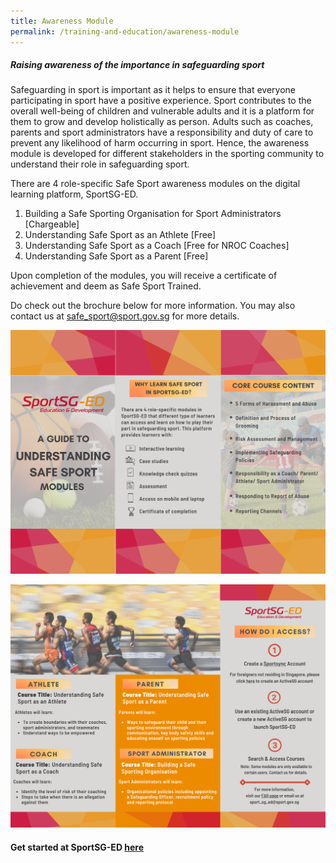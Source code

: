 ```yaml
---
title: Awareness Module
permalink: /training-and-education/awareness-module
---
```

##### Raising awareness of the importance in safeguarding sport
Safeguarding in sport is important as it helps to ensure that everyone participating in sport have a positive experience. Sport contributes to the overall well-being of children and vulnerable adults and it is a platform for them to grow and develop holistically as person. Adults such as coaches, parents and sport administrators have a responsibility and duty of care to prevent any likelihood of harm occurring in sport. Hence, the awareness module is developed for different stakeholders in the sporting community to understand their role in safeguarding sport. 

There are 4 role-specific Safe Sport awareness modules on the digital learning platform, SportSG-ED. 
1.	Building a Safe Sporting Organisation for Sport Administrators [Chargeable]
2.	Understanding Safe Sport as an Athlete [Free]
3.	Understanding Safe Sport as a Coach [Free for NROC Coaches]
4.	Understanding Safe Sport as a Parent [Free]

Upon completion of the modules, you will receive a certificate of achievement and deem as Safe Sport Trained. 

Do check out the brochure below for more information. You may also contact us at safe_sport@sport.gov.sg for more details. 

![SportSG-ED Pg1](/images/sportsg-ed/1.png)

![SportSG-ED Pg2](/images/sportsg-ed/2.png)

#### Get started at SportSG-ED [here](https://www.sportsync.sg/App/Login?ReturnUrl=%2fApp%2fHome%2fLaunchSMLP)